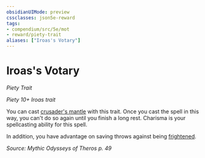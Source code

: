 ```yaml
---
obsidianUIMode: preview
cssclasses: json5e-reward
tags:
- compendium/src/5e/mot
- reward/piety-trait
aliases: ["Iroas's Votary"]
---
```

# Iroas's Votary
*Piety Trait*  

*Piety 10+ Iroas trait*

You can cast [crusader's mantle](compendium/spells/crusaders-mantle.md) with this trait. Once you cast the spell in this way, you can't do so again until you finish a long rest. Charisma is your spellcasting ability for this spell.

In addition, you have advantage on saving throws against being [frightened](_conditions.md#frightened).

*Source: Mythic Odysseys of Theros p. 49*